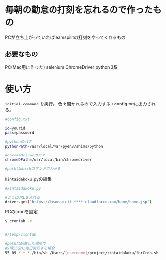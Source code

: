 
# 毎朝の勤怠の打刻を忘れるので作ったもの
PCが立ち上がっていればteamspilitの打刻をやってくれるもの

## 必要なもの
PC(Mac用に作った)
selenium
ChromeDriver
python 3系

# 使い方

`initial.command` を実行。
色々聞かれるので入力する→config.txtに出力される。
```Bash :config.txt
#config.txt

id=yourid
pass=password

#pythonのパス
pythonPath=/usr/local/var/pyenv/shims/python

#ChromeDriverのパス
chromeDPath=/usr/local/bin/chromedriver

#pathはwhichコマンドでわかる
```

`kintaidakoku.py`の編集
```Bash :kintaidakoku.py
#kintaidakoku.py

#ここにURLを入れる
driver.get("https://teamspirit-****.cloudforce.com/home/home.jsp")
```

PCのcronを設定
```Bash :/temp/clontab
$ crontab -e


#/temp/clontab

#pathは配置した場所で
#9時55分に毎日実行する場合
55 09 * * * /bin/sh /Users/[username]/project/kintaidakoku/forCron.sh
```